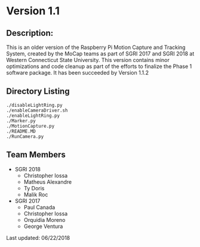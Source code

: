 # Version 1.1

## Description:
This is an older version of the Raspberry Pi Motion Capture and Tracking System, created by the MoCap teams as part of SGRI 2017 and SGRI 2018 at Western Connecticut State University.
This version contains minor optimizations and code cleanup as part of the efforts to finalize the Phase 1 software package.
It has been succeeded by Version 1.1.2

## Directory Listing
	./disableLightRing.py
	./enableCameraDriver.sh
	./enableLightRing.py
	./Marker.py
	./MotionCapture.py
	./README.MD
	./RunCamera.py

## Team Members
- SGRI 2018 
	- Christopher Iossa
	- Matheus Alexandre
	- Ty Doris
	- Malik Roc
- SGRI 2017
	- Paul Canada
	- Christopher Iossa
	- Orquidia Moreno
	- George Ventura

Last updated:
06/22/2018
